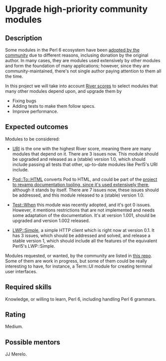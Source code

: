 Upgrade high-priority community modules
==================================

Description
-----------

Some modules in the Perl 6 ecosystem have
been
[adopted by the community](https://github.com/raku-community-modules/) due
to different reasons, inclusing donation by the original author. In
many cases, they are modules used extensively by other modules and
form the foundation of many applications; however, since they are
community-maintained, there's not single author paying attention to
them all the time.

In this project we will take into
account
[River scores](https://github.com/JJ/p6-river/blob/master/data/river-scores.csv) to
select modules that many other modules depend upon, and upgrade them
by

* Fixing bugs
* Adding tests to make them follow specs.
* Improve performance.


Expected outcomes
-----------------

Modules to be considered:

* [URI](https://github.com/perl6-community-modules/uri) is the one
  with the highest River score, meaning there are many modules that
  depend on it. There are 3 issues now. This module should be upgraded
  and released as a (stable) version 1.0, which should include passing
  all tests that other, up-to-date modules like Perl5's URI include.
  
* [Pod::To::HTML](https://github.com/perl6/Pod-To-HTML) converts Pod
  to HTML, and could be part of the [project to revamp documentation
  tooling, since it's used extensively there](https://github.com/perl6/Pod-To-HTML),
  although it stands by itself. There are 7 issues now, these issues
  should be addressed, and this module released to a (stable) version
  1.0.
  
* [Test::When](https://github.com/perl6-community-modules/perl6-Test-When) this
  module was recently adopted, and it's got 0 issues. However, it
  mentions restrictions that are not implemented and needs some
  adaptation of the documentation. It's at version 1.001, should be
  upgraded and version 1.002 released.

* [LWP::Simple](https://github.com/perl6/perl6-lwp-simple), a simple
  HTTP client which is right now at version 0.1. It has 3 issues,
  which should be addressed and solved, and release a stable version
  1, which should include all the features of the equivalent Perl5's
  LWP::Simple. 
  
Modules requested, or wanted, by the community are listed
in
[this repo](https://github.com/perl6/perl6-most-wanted/blob/master/most-wanted/modules.md). Some
of them are work in progress, but some of them could be really
interesting to have, for instance, a Term::UI module for creating
terminal user interfaces.

Required skills
---------------

Knowledge, or willing to learn, Perl 6, including handling Perl 6 grammars.


Rating
------

Medium. 


Possible mentors
----------------

JJ Merelo.
